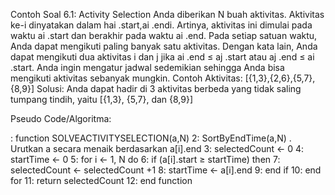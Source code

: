 Contoh Soal 6.1: Activity Selection
Anda diberikan N buah aktivitas. Aktivitas ke-i dinyatakan dalam hai
.start,ai
.endi. Artinya,
aktivitas ini dimulai pada waktu ai
.start dan berakhir pada waktu ai
.end. Pada setiap
satuan waktu, Anda dapat mengikuti paling banyak satu aktivitas. Dengan kata lain, Anda
dapat mengikuti dua aktivitas i dan j jika ai
.end ≤ aj
.start atau aj
.end ≤ ai
.start. Anda ingin
mengatur jadwal sedemikian sehingga Anda bisa mengikuti aktivitas sebanyak mungkin.
Contoh
Aktivitas: [{1,3},{2,6},{5,7},{8,9}]
Solusi: Anda dapat hadir di 3 aktivitas berbeda yang tidak saling tumpang tindih, yaitu [{1,3},
{5,7}, dan {8,9}]

Pseudo Code/Algoritma:

: function SOLVEACTIVITYSELECTION(a,N)
2: SortByEndTime(a,N) . Urutkan a secara menaik berdasarkan a[i].end
3: selectedCount ← 0
4: startTime ← 0
5: for i ← 1, N do
6: if (a[i].start ≥ startTime) then
7: selectedCount ← selectedCount +1
8: startTime ← a[i].end
9: end if
10: end for
11: return selectedCount
12: end function
